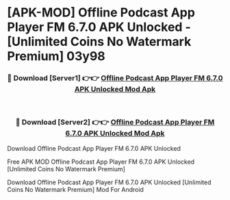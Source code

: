 # [APK-MOD] Offline Podcast App  Player FM 6.7.0 APK Unlocked - [Unlimited Coins No Watermark Premium] 03y98



<div align="center">
<h3>🔴 Download [Server1] 👉👉 <a href="https://momento.my/?title=Offline_Podcast_App__Player_FM_6.7.0_APK_Unlocked">Offline Podcast App  Player FM 6.7.0 APK Unlocked Mod Apk</a></h3><br>

<h3>🔴 Download [Server2] 👉👉 <a href="https://momento.my/?title=Offline_Podcast_App__Player_FM_6.7.0_APK_Unlocked">Offline Podcast App  Player FM 6.7.0 APK Unlocked Mod Apk</a></h3>
</div>



Download Offline Podcast App  Player FM 6.7.0 APK Unlocked 

Free APK MOD Offline Podcast App  Player FM 6.7.0 APK Unlocked [Unlimited Coins No Watermark Premium]

Download Offline Podcast App  Player FM 6.7.0 APK Unlocked [Unlimited Coins No Watermark Premium] Mod For Android
